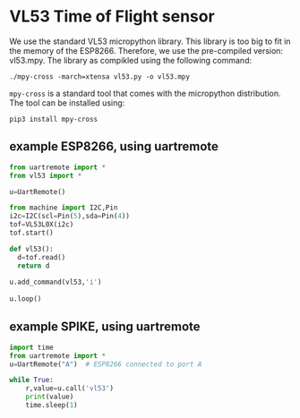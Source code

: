 # VL53 Time of Flight sensor

We use the standard VL53 micropython library. This library is too big to fit in the memory of the ESP8266. Therefore, we use the pre-compiled version: vl53.mpy.
The library as compikled using the following command:

```./mpy-cross -march=xtensa vl53.py -o vl53.mpy```

`mpy-cross` is a standard tool that comes with the micropython distribution. The tool can be installed using:

```
pip3 install mpy-cross
```

## example ESP8266, using uartremote

```python
from uartremote import *
from vl53 import *

u=UartRemote()

from machine import I2C,Pin
i2c=I2C(scl=Pin(5),sda=Pin(4))
tof=VL53L0X(i2c)    
tof.start()

def vl53():
  d=tof.read()
  return d
  
u.add_command(vl53,'i')
 
u.loop()
```

## example SPIKE, using uartremote

```python
import time
from uartremote import *
u=UartRemote("A")  # ESP8266 connected to port A

while True:
    r,value=u.call('vl53') 
    print(value)
    time.sleep(1)
```    
